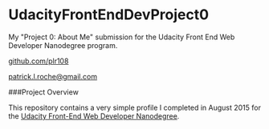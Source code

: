# UdacityFrontEndDevProject0
My "Project 0: About Me" submission for the Udacity Front End Web Developer Nanodegree program.

[github.com/plr108](https://github.com/plr108)

[patrick.l.roche@gmail.com](mailto:patrick.l.roche@gmail.com)

###Project Overview

This repository contains a very simple profile I completed in August 2015 for the [Udacity Front-End Web Developer Nanodegree](https://www.udacity.com/course/front-end-web-developer-nanodegree--nd001).